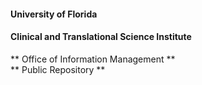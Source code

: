  #### University of Florida   
 #### Clinical and Translational Science Institute 
 
 ** Office of Information Management **  
 ** Public Repository **  
